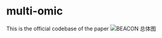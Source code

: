 # multi-omic
This is the official codebase of the paper
![BEACON 总体图](https://github.com/terry-r123/Multi-omicsBechmark/blob/main/fig_full_vertical_0513.png)
